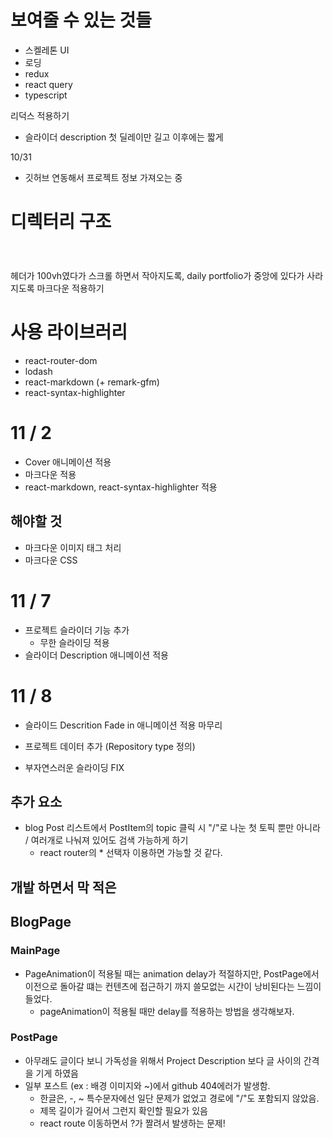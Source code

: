 # 보여줄 수 있는 것들

- 스켈레톤 UI
- 로딩
- redux
- react query
- typescript

리덕스 적용하기

- 슬라이더 description 첫 딜레이만 길고 이후에는 짧게

10/31

- 깃허브 연동해서 프로젝트 정보 가져오는 중

# 디렉터리 구조

```dir

```

#

헤더가 100vh였다가 스크롤 하면서 작아지도록, daily portfolio가 중앙에 있다가 사라지도록
마크다운 적용하기

# 사용 라이브러리

- react-router-dom
- lodash
- react-markdown (+ remark-gfm)
- react-syntax-highlighter

# 11 / 2

- Cover 애니메이션 적용
- 마크다운 적용
- react-markdown, react-syntax-highlighter 적용

## 해야할 것

- 마크다운 이미지 태그 처리
- 마크다운 CSS

# 11 / 7

- 프로젝트 슬라이더 기능 추가
  - 무한 슬라이딩 적용
- 슬라이더 Description 애니메이션 적용

# 11 / 8

- 슬라이드 Descrition Fade in 애니메이션 적용 마무리
- 프로젝트 데이터 추가 (Repository type 정의)

- 부자연스러운 슬라이딩 FIX

## 추가 요소

- blog Post 리스트에서 PostItem의 topic 클릭 시 "/"로 나눈 첫 토픽 뿐만 아니라 / 여러개로 나눠져 있어도 검색 가능하게 하기
  - react router의 \* 선택자 이용하면 가능할 것 같다.

## 개발 하면서 막 적은

## BlogPage

### MainPage

- PageAnimation이 적용될 때는 animation delay가 적절하지만, PostPage에서 이전으로 돌아갈 떄는 컨텐츠에 접근하기 까지 쓸모없는 시간이 낭비된다는 느낌이 들었다.
  - pageAnimation이 적용될 때만 delay를 적용하는 방법을 생각해보자.

### PostPage

- 아무래도 글이다 보니 가독성을 위해서 Project Description 보다 글 사이의 간격을 기게 하였음
- 일부 포스트 (ex : 배경 이미지와 ~)에서 github 404에러가 발생함.
  - 한글은, -, ~ 특수문자에선 일단 문제가 없었고 경로에 "/"도 포함되지 않았음.
  - 제목 길이가 길어서 그런지 확인할 필요가 있음
  - react route 이동하면서 ?가 짤려서 발생하는 문제!
